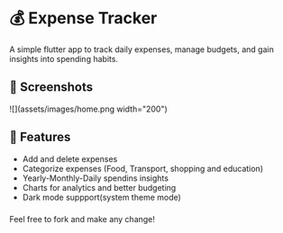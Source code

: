 # 💰 Expense Tracker 


A simple flutter app to track daily expenses, manage budgets, and gain insights into spending habits.

## 📸 Screenshots
![](assets/images/home.png width="200")


## 🚀 Features
- Add and delete expenses
- Categorize expenses (Food, Transport, shopping and education)
- Yearly-Monthly-Daily spendins insights
- Charts for analytics and better budgeting
- Dark mode suppport(system theme mode)

###
Feel free to fork and make any change!
